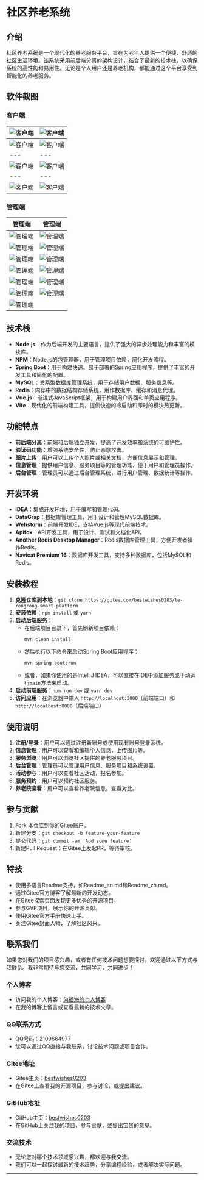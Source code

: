 # 社区养老系统

## 介绍

社区养老系统是一个现代化的养老服务平台，旨在为老年人提供一个便捷、舒适的社区生活环境。该系统采用前后端分离的架构设计，结合了最新的技术栈，以确保系统的高性能和易用性。无论是个人用户还是养老机构，都能通过这个平台享受到智能化的养老服务。

## 软件截图

### 客户端

| ![客户端](https://gitee.com/bestwishes0203/le-rongrong-smart-platform/raw/master/screenshot/front/1.png) | ![客户端](https://gitee.com/bestwishes0203/le-rongrong-smart-platform/raw/master/screenshot/front/2.png) |
| ------------------------------------------------------------ | ------------------------------------------------------------ |
| ![客户端](https://gitee.com/bestwishes0203/le-rongrong-smart-platform/raw/master/screenshot/front/3.png) | ![客户端](https://gitee.com/bestwishes0203/le-rongrong-smart-platform/raw/master/screenshot/front/4.png) |
| ---                                                          | ---                                                          |
| ![客户端](https://gitee.com/bestwishes0203/le-rongrong-smart-platform/raw/master/screenshot/front/5.png) | ![客户端](https://gitee.com/bestwishes0203/le-rongrong-smart-platform/raw/master/screenshot/front/6.png) |
| ---                                                          | ---                                                          |
| ![客户端](https://gitee.com/bestwishes0203/le-rongrong-smart-platform/raw/master/screenshot/front/7.png) | ![客户端](https://gitee.com/bestwishes0203/le-rongrong-smart-platform/raw/master/screenshot/front/8.png) |

### 管理端

| 管理端                                                       | 管理端                                                       |
| ------------------------------------------------------------ | ------------------------------------------------------------ |
| ![管理端](https://gitee.com/bestwishes0203/le-rongrong-smart-platform/raw/master/screenshot/back/1%20(1).png) | ![管理端](https://gitee.com/bestwishes0203/le-rongrong-smart-platform/raw/master/screenshot/back/1%20(2).png) |
| ![管理端](https://gitee.com/bestwishes0203/le-rongrong-smart-platform/raw/master/screenshot/back/1%20(3).png) | ![管理端](https://gitee.com/bestwishes0203/le-rongrong-smart-platform/raw/master/screenshot/back/1%20(4).png) |
| ![管理端](https://gitee.com/bestwishes0203/le-rongrong-smart-platform/raw/master/screenshot/back/1%20(5).png) | ![管理端](https://gitee.com/bestwishes0203/le-rongrong-smart-platform/raw/master/screenshot/back/1%20(6).png) |
| ![管理端](https://gitee.com/bestwishes0203/le-rongrong-smart-platform/raw/master/screenshot/back/1%20(7).png) | ![管理端](https://gitee.com/bestwishes0203/le-rongrong-smart-platform/raw/master/screenshot/back/1%20(8).png) |
| ![管理端](https://gitee.com/bestwishes0203/le-rongrong-smart-platform/raw/master/screenshot/back/1%20(9).png) | ![管理端](https://gitee.com/bestwishes0203/le-rongrong-smart-platform/raw/master/screenshot/back/1%20(10).png) |
| ![管理端](https://gitee.com/bestwishes0203/le-rongrong-smart-platform/raw/master/screenshot/back/1%20(11).png) | ![管理端](https://gitee.com/bestwishes0203/le-rongrong-smart-platform/raw/master/screenshot/back/1%20(12).png) |
| ![管理端](https://gitee.com/bestwishes0203/le-rongrong-smart-platform/raw/master/screenshot/back/1%20(13).png) |                                                              |

## 技术栈

- **Node.js**：作为后端开发的主要语言，提供了强大的异步处理能力和丰富的模块库。
- **NPM**：Node.js的包管理器，用于管理项目依赖，简化开发流程。
- **Spring Boot**：用于构建快速、易于部署的Spring应用程序，提供了丰富的开发工具和简化的配置。
- **MySQL**：关系型数据库管理系统，用于存储用户数据、服务信息等。
- **Redis**：内存中的数据结构存储系统，用作数据库、缓存和消息代理。
- **Vue.js**：渐进式JavaScript框架，用于构建用户界面和单页应用程序。
- **Vite**：现代化的前端构建工具，提供快速的冷启动和即时的模块热更新。

## 功能特点

- **前后端分离**：前端和后端独立开发，提高了开发效率和系统的可维护性。
- **验证码功能**：增强系统安全性，防止恶意攻击。
- **图片上传**：用户可以上传个人照片或相关文档，方便信息展示和管理。
- **信息管理**：提供用户信息、服务项目等的管理功能，便于用户和管理员操作。
- **后台管理**：管理员可以通过后台管理系统，进行用户管理、数据统计等操作。

## 开发环境

- **IDEA**：集成开发环境，用于编写和管理代码。
- **DataGrap**：数据库管理工具，用于设计和管理MySQL数据库。
- **Webstorm**：前端开发IDE，支持Vue.js等现代前端技术。
- **Apifox**：API开发工具，用于设计、测试和文档化API。
- **Another Redis Desktop Manager**：Redis数据库管理工具，方便开发者操作Redis。
- **Navicat Premium 16**：数据库开发工具，支持多种数据库，包括MySQL和Redis。

## **安装教程**

1. **克隆仓库到本地**：`git clone https://gitee.com/bestwishes0203/le-rongrong-smart-platform` 
2. **安装依赖**：`npm install` 或 `yarn`
3. **启动后端服务**：
   - 在后端项目目录下，首先刷新项目依赖：
     ```
     mvn clean install
     ```
   - 然后执行以下命令来启动Spring Boot应用程序：
     ```
     mvn spring-boot:run
     ```
   - 或者，如果你使用的是IntelliJ IDEA，可以直接在IDE中添加服务或手动运行`main`方法来启动。
4. **启动前端服务**：`npm run dev` 或 `yarn dev`
5. **访问应用**：在浏览器中输入 `http://localhost:3000`（前端端口）和 `http://localhost:8080`（后端端口）

## **使用说明**

1. **注册/登录**：用户可以通过注册新账号或使用现有账号登录系统。
2. **信息管理**：用户可以查看和编辑个人信息，上传图片等。
3. **服务浏览**：用户可以浏览社区提供的养老服务项目。
4. **后台管理**：管理员可以管理用户信息、服务项目和系统设置。
5. **活动参与**：用户可以查看社区活动，报名参加。
6. **服务预约**：用户可以预约社区服务。
7. **养老院查看**：用户可以查看养老院信息，查看对比。


## 参与贡献

1. Fork 本仓库到你的Gitee账户。
2. 新建分支：`git checkout -b feature-your-feature`
3. 提交代码：`git commit -am 'Add some feature'`
4. 新建Pull Request：在Gitee上发起PR，等待审核。

## 特技

- 使用多语言Readme支持，如Readme_en.md和Readme_zh.md。
- 通过Gitee官方博客了解最新的开发动态。
- 在Gitee探索页面发现更多优秀的开源项目。
- 参与GVP项目，展示你的开源贡献。
- 使用Gitee官方手册快速上手。
- 关注Gitee封面人物，了解社区风采。

## 联系我们

如果您对我们的项目感兴趣，或者有任何技术问题想要探讨，欢迎通过以下方式与我联系。我非常期待与您交流，共同学习，共同进步！

### 个人博客
- 访问我的个人博客：[何福海的个人博客](https://bestwishes0203.gitee.io/blog/)
- 在我的博客上留言或查看最新的技术文章。

### QQ联系方式
- QQ号码：2109664977
- 您可以通过QQ直接与我联系，讨论技术问题或项目合作。

### Gitee地址
- Gitee主页：[bestwishes0203](https://gitee.com/bestwishes0203)
- 在Gitee上查看我的开源项目，参与讨论，或提出建议。

### GitHub地址
- GitHub主页：[bestwishes0203](https://github.com/bestwishes0203)
- 在GitHub上关注我的项目，参与贡献，或提出宝贵的意见。

### 交流技术
- 无论您对哪个技术领域感兴趣，都欢迎与我交流。
- 我们可以一起探讨最新的技术趋势，分享编程经验，或者解决实际问题。

---
